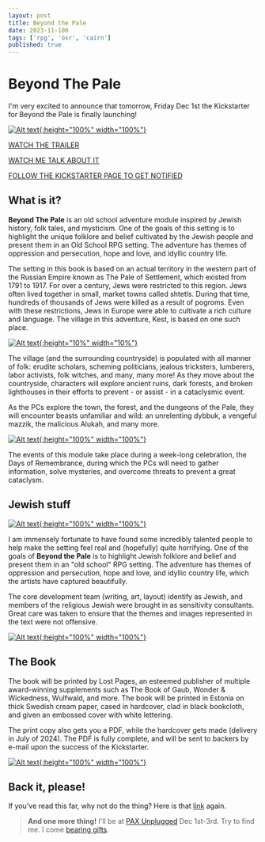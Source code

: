 ```yaml
---
layout: post
title: Beyond the Pale
date: 2023-11-100
tags: ['rpg', 'osr', 'cairn']
published: true
---
```


# Beyond The Pale

I'm very excited to announce that tomorrow, Friday Dec 1st the Kickstarter for Beyond the Pale is finally launching!

[![Alt text](/img/beyond-the-pale/btp-on-ks.jpg "Click to make bigger"){:height="100%" width="100%"}](/img/beyond-the-pale/btp-on-ks.jpg)

[WATCH THE TRAILER](https://www.youtube.com/watch?v=gkch4pZ_XIY)

[WATCH ME TALK ABOUT IT](https://www.youtube.com/watch?v=iIzwjxlo5CM&feature=youtu.be)

[FOLLOW THE KICKSTARTER PAGE TO GET NOTIFIED](https://www.kickstarter.com/projects/lost-pages/beyond-the-pale-a-folktale-adventure/)

## What is it?

**Beyond The Pale** is an old school adventure module inspired by Jewish history, folk tales, and mysticism. One of the goals of this setting is to highlight the unique folklore and belief cultivated by the Jewish people and present them in an Old School RPG setting. The adventure has themes of oppression and persecution, hope and love, and idyllic country life. 

The setting in this book is based on an actual territory in the western part of the Russian Empire known as The Pale of Settlement, which existed from 1791 to 1917. For over a century, Jews were restricted to this region. Jews often lived together in small, market towns called shtetls. During that time, hundreds of thousands of Jews were killed as a result of pogroms. Even with these restrictions, Jews in Europe were able to cultivate a rich culture and language. The village in this adventure, Kest, is based on one such place.

[![Alt text](/img/beyond-the-pale/beyondthepale-map.resized.png "Click to make bigger"){:height="10%" width="10%"}](/img/beyond-the-pale/beyondthepale-map.resized.png)

The village (and the surrounding countryside) is populated with all manner of folk: erudite scholars, scheming politicians, jealous tricksters, lumberers, labor activists, folk witches, and many, many more! As they move about the countryside, characters will explore ancient ruins, dark forests, and broken lighthouses in their efforts to prevent - or assist - in a cataclysmic event.

As the PCs explore the town, the forest, and the dungeons of the Pale, they will encounter beasts unfamiliar and wild: an unrelenting dybbuk, a vengeful mazzik, the malicious Alukah, and many more.

[![Alt text](/img/beyond-the-pale/dazzler.resized.png "Click to make bigger"){:height="100%" width="100%"}](/img/beyond-the-pale/dazzler.resized.png)

The events of this module take place during a week-long celebration, the Days of Remembrance, during which the PCs will need to gather information, solve mysteries, and overcome threats to prevent a great cataclysm. 

## Jewish stuff

[![Alt text](/img/beyond-the-pale/book1.png "Click to make bigger"){:height="100%" width="100%"}](/img/beyond-the-pale/book1.png)

I am immensely fortunate to have found some incredibly talented people to help make the setting feel real and (hopefully) quite horrifying. One of the goals of **Beyond the Pale** is to highlight Jewish folklore and belief and present them in an "old school" RPG setting. The adventure has themes of oppression and persecution, hope and love, and idyllic country life, which the artists have captured beautifully.

The core development team (writing, art, layout) identify as Jewish, and members of the religious Jewish were brought in as sensitivity consultants. Great care was taken to ensure that the themes and images represented in the text were not offensive.


[![Alt text](/img/beyond-the-pale/mockup_cover.jpg "Click to make bigger"){:height="100%" width="100%"}](/img/beyond-the-pale/mockup_cover.jpg)

## The Book

The book will be printed by Lost Pages, an esteemed publisher of multiple award-winning supplements such as The Book of Gaub, Wonder & Wickedness, Wulfwald, and more. The book will be printed in Estonia on thick Swedish cream paper, cased in hardcover, clad in black bookcloth, and given an embossed cover with white lettering.  

The print copy also gets you a PDF, while the hardcover gets made (delivery in July of 2024). The PDF is fully complete, and will be sent to backers by e-mail upon the success of the Kickstarter.

[![Alt text](/img/beyond-the-pale/rifka.resized.jpg "Click to make bigger"){:height="100%" width="100%"}](/img/beyond-the-pale/rifka.resized.jpg)

## Back it, please!

If you've read this far, why not do the thing? Here is that [link](https://www.kickstarter.com/projects/lost-pages/beyond-the-pale-a-folktale-adventure/) again.

> **And one more thing!**
> I'll be at [PAX Unplugged](https://unplugged.paxsite.com/) Dec 1st-3rd. Try to find me. I come [bearing gifts](https://twitter.com/yochaigal1/status/17100311212808724765).